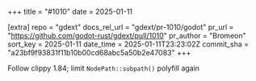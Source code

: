 +++
title = "#1010"
date = 2025-01-11

[extra]
repo = "gdext"
docs_rel_url = "gdext/pr-1010/godot"
pr_url = "https://github.com/godot-rust/gdext/pull/1010"
pr_author = "Bromeon"
sort_key = 2025-01-11
date_time = 2025-01-11T23:23:02Z
commit_sha = "a23bf9f93831f11b10b00cd68abc5a50b2e47083"
+++

Follow clippy 1.84; limit `NodePath::subpath()` polyfill again
